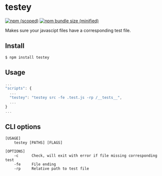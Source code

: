 # testey

[![npm (scoped)](https://img.shields.io/npm/v/testey.svg)](https://www.npmjs.com/package/testey)
[![npm bundle size (minified)](https://img.shields.io/bundlephobia/min/chalk@2.4.1.svg)](https://www.npmjs.com/package/testey)

Makes sure your javascipt files have a corresponding test file.

## Install

```
$ npm install testey
```

## Usage

```js
...
"scripts": {
  ...
  "testey": "testey src -fe .test.js -rp /__tests__",
  ...
}
...
```

## CLI options

```
[USAGE]
    testey [PATHS] [FLAGS]

[OPTIONS]
    -c      Check, will exit with error if file missing corresponding test
    -fe     File ending
    -rp     Relative path to test file
```
